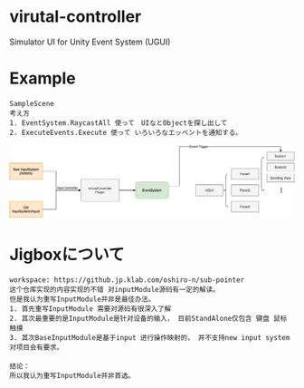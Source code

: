 # virutal-controller
Simulator UI for Unity Event System (UGUI)

# Example
```
SampleScene 
考え方
1. EventSystem.RaycastAll 使って　UIなとObjectを探し出して 
2. ExecuteEvents.Execute 使って いろいろなエッベントを通知する。

``` 

![実装した考え方](https://raw.githubusercontent.com/klabchina/virutal-controller/main/imgs/unity-input.png)


# Jigboxについて
```
workspace: https://github.jp.klab.com/oshiro-n/sub-pointer
这个仓库实现的内容实现的不错 对inputModule源码有一定的解读。
但是我认为重写InputModule并非是最佳办法。
1. 首先重写InputModule 需要对源码有很深入了解
2. 其次最重要的是InputModule是针对设备的输入， 目前StandAlone仅包含 键盘 鼠标 触摸
3. 其次BaseInputModule是基于input 进行操作映射的， 并不支持new input system 对项目会有要求。

结论：
所以我认为重写InputModule并非首选。

```
